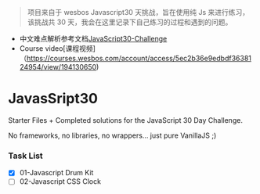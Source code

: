 > 项目来自于 wesbos Javascript30 天挑战，旨在使用纯 Js 来进行练习，该挑战共 30 天，我会在这里记录下自己练习的过程和遇到的问题。

- 中文难点解析参考文档[JavaScript30-Challenge](https://github.com/winar-jin/JavaScript30-Challenge)
- Course video[课程视频]（https://courses.wesbos.com/account/access/5ec2b36e9edbdf3638124954/view/194130650)

# JavasSript30

Starter Files + Completed solutions for the JavaScript 30 Day Challenge.

No frameworks, no libraries, no wrappers... just pure VanillaJS ;)

### Task List

- [x] 01-Javascript Drum Kit
- [ ] 02-Javascript CSS Clock
